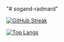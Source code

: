 "# sogand-radmard" 

[![GitHub Streak](https://github-readme-streak-stats.herokuapp.com/?user=sogand-radmard&theme=radical)](https://git.io/streak-stats)

[![Top Langs](https://github-readme-stats.vercel.app/api/top-langs/?username=sogand-radmard&layout=compact&theme=radical)](https://github.com/anuraghazra/github-readme-stats)
